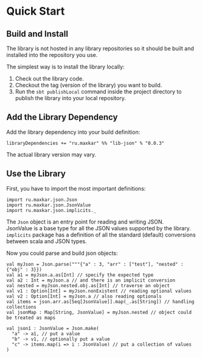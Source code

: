 # Quick Start

## Build and Install

The library is not hosted in any library repositories so it should 
be built and installed into the repository you use.

The simplest way is to install the library locally:

 1. Check out the library code.
 2. Checkout the tag (version of the library) you want to build.
 3. Run the `sbt publishLocal` command inside the project directory
   to publish the library into your local repository.

## Add the Library Dependency

Add the library dependency into your build definition:

```
libraryDependencies += "ru.maxkar" %% "lib-json" % "0.0.3"
```

The actual library version may vary.


## Use the Library

First, you have to import the most important definitions:

```
import ru.maxkar.json.Json
import ru.maxkar.json.JsonValue
import ru.maxkar.json.implicits._
```

The `Json` object is an entry point for reading and writing JSON.\
JsonValue is a base type for all the JSON values supported by the
library. `implicits` package has a definition of all the standard
(default) conversions between scala and JSON types.


Now you could parse and build json objects:

```
val myJson = Json.parse("""{"a" : 3, "arr" : ["test"], "nested" : {"obj" : 3}})
val a1 = myJson.a.as[Int] // specify the expected type
val a2 : Int = myJson.a // and there is an implicit conversion
val nested = myJson.nested.obj.as[Int] // traverse an object
val v1 : Option[Int] = myJson.nonExistent // reading optional values
val v2 : Option[Int] = myJson.a // also reading optionals
val items = json.arr.as[Seq[JsonValue]].map(_.as[String]) // handling collections
val jsonMap : Map[String, JsonValue] = myJson.nested // object could be treated as maps

val json1 : JsonValue = Json.make(
  "a" -> a1, // put a value
  "b" -> v1, // optionally put a value
  "c" -> items.map(i => i : JsonValue) // put a collection of values
)
```
